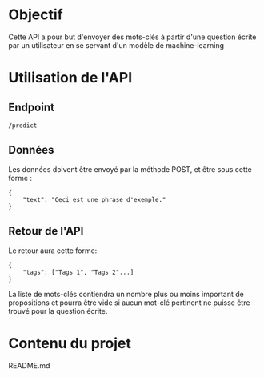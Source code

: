 # Objectif
Cette API a pour but d'envoyer des mots-clés à partir d'une question écrite par un utilisateur en se servant d'un modèle de machine-learning
# Utilisation de l'API
## Endpoint
```
/predict
```
## Données
Les données doivent être envoyé par la méthode POST, et être sous cette forme :
```
{
    "text": "Ceci est une phrase d'exemple."
}
```
## Retour de l'API
Le retour aura cette forme:
```
{
    "tags": ["Tags 1", "Tags 2"...]
}
```
La liste de mots-clés contiendra un nombre plus ou moins important de propositions et pourra être vide si aucun mot-clé pertinent ne puisse être trouvé pour la question écrite.
# Contenu du projet
README.md
